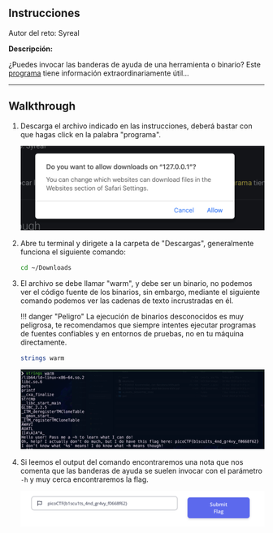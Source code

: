 ## Instrucciones

Autor del reto: Syreal


**Descripción:**

¿Puedes invocar las banderas de ayuda de una herramienta o binario? Este [programa](../comp-files/warm) tiene información extraordinariamente útil...

***

## Walkthrough

1. Descarga el archivo indicado en las instrucciones, deberá bastar con que hagas click en la palabra "programa".

    ![IMG-01](../assets/14.png)

2. Abre tu terminal y dirigete a la carpeta de "Descargas", generalmente funciona el siguiente comando:

    ```BASH
    cd ~/Downloads
    ```

3. El archivo se debe llamar "warm", y debe ser un binario, no podemos ver el código fuente de los binarios, sin embargo, mediante el siguiente comando podemos ver las cadenas de texto incrustradas en él.

    !!! danger "Peligro"
        La ejecución de binarios desconocidos es muy peligrosa, te recomendamos que siempre intentes ejecutar programas de fuentes confiables y en entornos de pruebas, no en tu máquina directamente. 

    ```BASH
    strings warm
    ```
    ![IMG-02](../assets/15.png)

4. Si leemos el output del comando encontraremos una nota que nos comenta que las banderas de ayuda se suelen invocar con el parámetro `-h` y muy cerca encontraremos la flag. 

    ![IMG-03](../assets/16.png)
